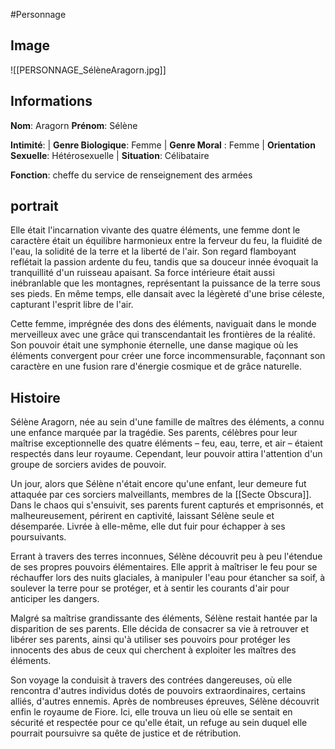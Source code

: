 #Personnage 

## Image
![[PERSONNAGE_SélèneAragorn.jpg]]

## Informations
**Nom**: Aragorn
**Prénom**: Sélène

**Intimité**:
| **Genre Biologique**: Femme
| **Genre Moral** : Femme
| **Orientation Sexuelle**: Hétérosexuelle
| **Situation**: Célibataire

**Fonction**: cheffe du service de renseignement des armées

## portrait
Elle était l'incarnation vivante des quatre éléments, une femme dont le caractère était un équilibre harmonieux entre la ferveur du feu, la fluidité de l'eau, la solidité de la terre et la liberté de l'air. Son regard flamboyant reflétait la passion ardente du feu, tandis que sa douceur innée évoquait la tranquillité d'un ruisseau apaisant. Sa force intérieure était aussi inébranlable que les montagnes, représentant la puissance de la terre sous ses pieds. En même temps, elle dansait avec la légèreté d'une brise céleste, capturant l'esprit libre de l'air. 

Cette femme, imprégnée des dons des éléments, naviguait dans le monde merveilleux avec une grâce qui transcendantait les frontières de la réalité. Son pouvoir était une symphonie éternelle, une danse magique où les éléments convergent pour créer une force incommensurable, façonnant son caractère en une fusion rare d'énergie cosmique et de grâce naturelle.

## Histoire
Sélène Aragorn, née au sein d'une famille de maîtres des éléments, a connu une enfance marquée par la tragédie. Ses parents, célèbres pour leur maîtrise exceptionnelle des quatre éléments – feu, eau, terre, et air – étaient respectés dans leur royaume. Cependant, leur pouvoir attira l'attention d'un groupe de sorciers avides de pouvoir.

Un jour, alors que Sélène n'était encore qu'une enfant, leur demeure fut attaquée par ces sorciers malveillants, membres de la [[Secte Obscura]]. Dans le chaos qui s'ensuivit, ses parents furent capturés et emprisonnés, et malheureusement, périrent en captivité, laissant Sélène seule et désemparée. Livrée à elle-même, elle dut fuir pour échapper à ses poursuivants.

Errant à travers des terres inconnues, Sélène découvrit peu à peu l'étendue de ses propres pouvoirs élémentaires. Elle apprit à maîtriser le feu pour se réchauffer lors des nuits glaciales, à manipuler l'eau pour étancher sa soif, à soulever la terre pour se protéger, et à sentir les courants d'air pour anticiper les dangers.

Malgré sa maîtrise grandissante des éléments, Sélène restait hantée par la disparition de ses parents. Elle décida de consacrer sa vie à retrouver et libérer ses parents, ainsi qu'à utiliser ses pouvoirs pour protéger les innocents des abus de ceux qui cherchent à exploiter les maîtres des éléments.

Son voyage la conduisit à travers des contrées dangereuses, où elle rencontra d'autres individus dotés de pouvoirs extraordinaires, certains alliés, d'autres ennemis. Après de nombreuses épreuves, Sélène découvrit enfin le royaume de Fiore. Ici, elle trouva un lieu où elle se sentait en sécurité et respectée pour ce qu'elle était, un refuge au sein duquel elle pourrait poursuivre sa quête de justice et de rétribution.